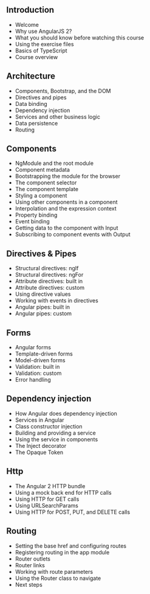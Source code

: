 ## Introduction
*  Welcome
*  Why use AngularJS 2?
*  What you should know before watching this course
*  Using the exercise files
*  Basics of TypeScript
*  Course overview

## Architecture
*  Components, Bootstrap, and the DOM
*  Directives and pipes
*  Data binding
*  Dependency injection
*  Services and other business logic
*  Data persistence
*  Routing

## Components
*  NgModule and the root module
*  Component metadata
*  Bootstrapping the module for the browser
*  The component selector
*  The component template
*  Styling a component
*  Using other components in a component
*  Interpolation and the expression context
*  Property binding
*  Event binding
*  Getting data to the component with Input
*  Subscribing to component events with Output

## Directives & Pipes
*  Structural directives: ngIf
*  Structural directives: ngFor
*  Attribute directives: built in
*  Attribute directives: custom
*  Using directive values
*  Working with events in directives
*  Angular pipes: built in
*  Angular pipes: custom

## Forms
*  Angular forms
*  Template-driven forms
*  Model-driven forms
*  Validation: built in
*  Validation: custom
*  Error handling

## Dependency injection
*  How Angular does dependency injection
*  Services in Angular
*  Class constructor injection
*  Building and providing a service
*  Using the service in components
*  The Inject decorator
*  The Opaque Token

## Http
*  The Angular 2 HTTP bundle
*  Using a mock back end for HTTP calls
*  Using HTTP for GET calls
*  Using URLSearchParams
*  Using HTTP for POST, PUT, and DELETE calls

## Routing
*  Setting the base href and configuring routes
*  Registering routing in the app module
*  Router outlets
*  Router links
*  Working with route parameters
*  Using the Router class to navigate
*  Next steps